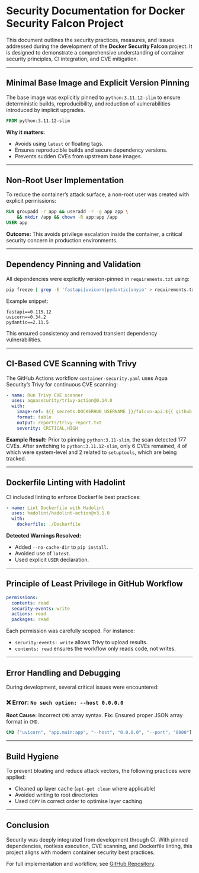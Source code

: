 # Security Documentation for Docker Security Falcon Project

This document outlines the security practices, measures, and issues addressed during the development of the **Docker Security Falcon** project. It is designed to demonstrate a comprehensive understanding of container security principles, CI integration, and CVE mitigation.

---

## Minimal Base Image and Explicit Version Pinning

The base image was explicitly pinned to `python:3.11.12-slim` to ensure deterministic builds, reproducibility, and reduction of vulnerabilities introduced by implicit upgrades.

```dockerfile
FROM python:3.11.12-slim
```

**Why it matters:**

* Avoids using `latest` or floating tags.
* Ensures reproducible builds and secure dependency versions.
* Prevents sudden CVEs from upstream base images.

---

## Non-Root User Implementation

To reduce the container’s attack surface, a non-root user was created with explicit permissions:

```dockerfile
RUN groupadd -r app && useradd -r -g app app \
    && mkdir /app && chown -R app:app /app
USER app
```

**Outcome:** This avoids privilege escalation inside the container, a critical security concern in production environments.

---

## Dependency Pinning and Validation

All dependencies were explicitly version-pinned in `requirements.txt` using:

```bash
pip freeze | grep -E 'fastapi|uvicorn|pydantic|anyio' > requirements.txt
```

Example snippet:

```text
fastapi==0.115.12
uvicorn==0.34.2
pydantic==2.11.5
```

This ensured consistency and removed transient dependency vulnerabilities.

---

## CI-Based CVE Scanning with Trivy

The GitHub Actions workflow `container-security.yaml` uses Aqua Security’s Trivy for continuous CVE scanning:

```yaml
- name: Run Trivy CVE scanner
  uses: aquasecurity/trivy-action@0.14.0
  with:
    image-ref: ${{ secrets.DOCKERHUB_USERNAME }}/falcon-api:${{ github.sha }}
    format: table
    output: reports/trivy-report.txt
    severity: CRITICAL,HIGH
```

**Example Result:**
Prior to pinning `python:3.11-slim`, the scan detected 177 CVEs. After switching to `python:3.11.12-slim`, only 6 CVEs remained, 4 of which were system-level and 2 related to `setuptools`, which are being tracked.

---

## Dockerfile Linting with Hadolint

CI included linting to enforce Dockerfile best practices:

```yaml
- name: Lint Dockerfile with Hadolint
  uses: hadolint/hadolint-action@v3.1.0
  with:
    dockerfile: ./Dockerfile
```

**Detected Warnings Resolved:**

* Added `--no-cache-dir` to `pip install`.
* Avoided use of `latest`.
* Used explicit `USER` declaration.

---

## Principle of Least Privilege in GitHub Workflow

```yaml
permissions:
  contents: read
  security-events: write
  actions: read
  packages: read
```

Each permission was carefully scoped. For instance:

* `security-events: write` allows Trivy to upload results.
* `contents: read` ensures the workflow only reads code, not writes.

---

## Error Handling and Debugging

During development, several critical issues were encountered:

### ❌ Error: `No such option: --host 0.0.0.0`

**Root Cause:** Incorrect `CMD` array syntax.
**Fix:** Ensured proper JSON array format in `CMD`.

```dockerfile
CMD ["uvicorn", "app.main:app", "--host", "0.0.0.0", "--port", "8000"]
```

---

## Build Hygiene

To prevent bloating and reduce attack vectors, the following practices were applied:

* Cleaned up layer cache (`apt-get clean` where applicable)
* Avoided writing to root directories
* Used `COPY` in correct order to optimise layer caching

---

## Conclusion

Security was deeply integrated from development through CI. With pinned dependencies, rootless execution, CVE scanning, and Dockerfile linting, this project aligns with modern container security best practices.

For full implementation and workflow, see [GitHub Repository](https://github.com/JThomas404/docker-security-falcon).
